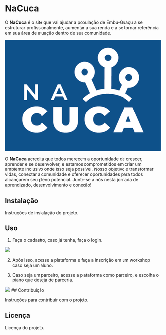 


# NaCuca
O **NaCuca** é o site que vai ajudar a população de Embu-Guaçu a se estruturar profissionalmente, aumentar a sua renda e a se tornar referência em sua área de atuação dentro de sua comunidade.

<img src="https://github.com/giulia05tomaz/nacuca/blob/main/IDV_nanuca.png">

O **NaCuca** acredita que todos merecem a oportunidade de crescer, aprender e se desenvolver, e estamos comprometidos em criar um ambiente inclusivo onde isso seja possível. Nosso objetivo é transformar vidas, conectar a comunidade e oferecer oportunidades para todos alcançarem seu pleno potencial. Junte-se a nós nesta jornada de aprendizado, desenvolvimento e conexão!

## Instalação

Instruções de instalação do projeto.

## Uso
1. Faça o cadastro, caso já tenha, faça o login.

<img src="assets/images/login.gif">

2. Após isso, acesse a plataforma e faça a inscrição em um workshop caso seja um aluno.


3. Caso seja um parceiro, acesse a plataforma como parceiro, e escolha o plano que deseja de parceria.
<img src="assets/images/parce.gif">
## Contribuição

Instruções para contribuir com o projeto.

## Licença

Licença do projeto.
